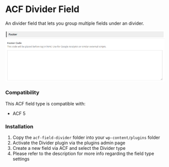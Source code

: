 # ACF Divider Field

An divider field that lets you group multiple fields under an divider.

![Preview](divider.png)

### Compatibility

This ACF field type is compatible with:
* ACF 5

### Installation

1. Copy the `acf-field-divider` folder into your `wp-content/plugins` folder
2. Activate the Divider plugin via the plugins admin page
3. Create a new field via ACF and select the Divider type
4. Please refer to the description for more info regarding the field type settings
